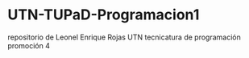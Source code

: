 # UTN-TUPaD-Programacion1
repositorio de Leonel Enrique Rojas UTN tecnicatura de programación promoción 4
